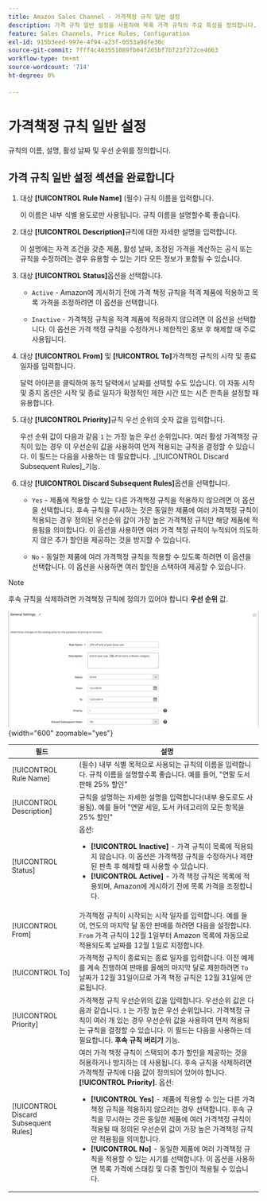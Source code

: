 ```yaml
---
title: Amazon Sales Channel - 가격책정 규칙 일반 설정
description: 가격 규칙 일반 설정을 사용하여 목록 가격 규칙의 주요 특성을 정의합니다.
feature: Sales Channels, Price Rules, Configuration
exl-id: 915b3eed-997e-4f94-a23f-0553a9dfe30c
source-git-commit: 7fff4c463551089fb64f2d5bf7bf23f272ce4663
workflow-type: tm+mt
source-wordcount: '714'
ht-degree: 0%

---
```


# 가격책정 규칙 일반 설정

규칙의 이름, 설명, 활성 날짜 및 우선 순위를 정의합니다.

## 가격 규칙 일반 설정 섹션을 완료합니다

1. 대상 **[!UICONTROL Rule Name]** (필수) 규칙 이름을 입력합니다.

   이 이름은 내부 식별 용도로만 사용됩니다. 규칙 이름을 설명할수록 좋습니다.

1. 대상 **[!UICONTROL Description]**&#x200B;규칙에 대한 자세한 설명을 입력합니다.

   이 설명에는 자격 조건을 갖춘 제품, 활성 날짜, 조정된 가격을 계산하는 공식 또는 규칙을 수정하려는 경우 유용할 수 있는 기타 모든 정보가 포함될 수 있습니다.

1. 대상 **[!UICONTROL Status]**&#x200B;옵션을 선택합니다.

   - `Active` - Amazon에 게시하기 전에 가격 책정 규칙을 적격 제품에 적용하고 목록 가격을 조정하려면 이 옵션을 선택합니다.

   - `Inactive` - 가격책정 규칙을 적격 제품에 적용하지 않으려면 이 옵션을 선택합니다. 이 옵션은 가격 책정 규칙을 수정하거나 제한적인 홍보 후 해제할 때 주로 사용됩니다.

1. 대상 **[!UICONTROL From]** 및 **[!UICONTROL To]**&#x200B;가격책정 규칙의 시작 및 종료 일자를 입력합니다.

   달력 아이콘을 클릭하여 동적 달력에서 날짜를 선택할 수도 있습니다. 이 자동 시작 및 중지 옵션은 시작 및 종료 일자가 확정적인 제한 시간 또는 시즌 판촉을 설정할 때 유용합니다.

1. 대상 **[!UICONTROL Priority]**&#x200B;규칙 우선 순위의 숫자 값을 입력합니다.

   우선 순위 값이 다음과 같음 `1` 는 가장 높은 우선 순위입니다. 여러 활성 가격책정 규칙이 있는 경우 이 우선순위 값을 사용하여 먼저 적용되는 규칙을 결정할 수 있습니다. 이 필드는 다음을 사용하는 데 필요합니다. _[!UICONTROL Discard Subsequent Rules]_기능.

1. 대상 **[!UICONTROL Discard Subsequent Rules]**&#x200B;옵션을 선택합니다.

   - `Yes` - 제품에 적용할 수 있는 다른 가격책정 규칙을 적용하지 않으려면 이 옵션을 선택합니다. 후속 규칙을 무시하는 것은 동일한 제품에 여러 가격책정 규칙이 적용되는 경우 정의된 우선순위 값이 가장 높은 가격책정 규칙만 해당 제품에 적용됨을 의미합니다. 이 옵션을 사용하면 여러 가격 책정 규칙이 누적되어 의도하지 않은 추가 할인을 제공하는 것을 방지할 수 있습니다.

   - `No` - 동일한 제품에 여러 가격책정 규칙을 적용할 수 있도록 하려면 이 옵션을 선택합니다. 이 옵션을 사용하면 여러 할인을 스택하여 제공할 수 있습니다.

>[!NOTE]
>
>후속 규칙을 삭제하려면 가격책정 규칙에 정의가 있어야 합니다 **우선 순위** 값.

![가격책정 규칙 일반 설정](assets/amazon-pricing-rule-general.png){width="600" zoomable="yes"}

| 필드 | 설명 |
|---------------------------------------|---------------------------------------------------------------------------------------------------------------------------------------------------------------------------------------------------------------------------------------------------------------------------------------------------------------------------------------------------------------------------------------------------------------------------------------------------------------------------------------------------------------------------------------------------------------------------------------------------------------------------------------------------------------------------------------------------------------------------------------------|
| [!UICONTROL Rule Name] | (필수) 내부 식별 목적으로 사용되는 규칙의 이름을 입력합니다. 규칙 이름을 설명할수록 좋습니다. 예를 들어, &quot;연말 도서 판매 25% 할인&quot; |
| [!UICONTROL Description] | 규칙을 설명하는 자세한 설명을 입력합니다(내부 용도로도 사용됨). 예를 들어 &quot;연말 세일, 도서 카테고리의 모든 항목을 25% 할인&quot; |
| [!UICONTROL Status] | 옵션:<ul><li>**[!UICONTROL Inactive]** - 가격 규칙이 목록에 적용되지 않습니다. 이 옵션은 가격책정 규칙을 수정하거나 제한된 판촉 후 해제할 때 사용할 수 있습니다.</li><li>**[!UICONTROL Active]** - 가격 책정 규칙은 목록에 적용되며, Amazon에 게시하기 전에 목록 가격을 조정합니다.</li></ul> |
| [!UICONTROL From] | 가격책정 규칙이 시작되는 시작 일자를 입력합니다. 예를 들어, 연도의 마지막 달 동안 판매를 하려면 다음을 설정합니다. `From` 가격 규칙이 12월 1일부터 Amazon 목록에 자동으로 적용되도록 날짜를 12월 1일로 지정합니다. |
| [!UICONTROL To] | 가격책정 규칙이 종료되는 종료 일자를 입력합니다. 이전 예제를 계속 진행하여 판매를 올해의 마지막 달로 제한하려면 `To` 날짜가 12월 31일이므로 가격 책정 규칙은 12월 31일에 만료됩니다. |
| [!UICONTROL Priority] | 가격책정 규칙 우선순위의 값을 입력합니다. 우선순위 값은 다음과 같습니다. `1` 는 가장 높은 우선 순위입니다. 가격책정 규칙이 여러 개 있는 경우 우선순위 값을 사용하여 먼저 적용되는 규칙을 결정할 수 있습니다. 이 필드는 다음을 사용하는 데 필요합니다. **후속 규칙 버리기** 기능. |
| [!UICONTROL Discard Subsequent Rules] | 여러 가격 책정 규칙이 스택되어 추가 할인을 제공하는 것을 허용하거나 방지하는 데 사용됩니다. 후속 규칙을 삭제하려면 가격책정 규칙에 다음 값이 정의되어 있어야 합니다. **[!UICONTROL Priority]**. 옵션:<ul><li>**[!UICONTROL Yes]** - 제품에 적용할 수 있는 다른 가격책정 규칙을 적용하지 않으려는 경우 선택합니다. 후속 규칙을 무시하는 것은 동일한 제품에 여러 가격책정 규칙이 적용될 때 정의된 우선순위 값이 가장 높은 가격책정 규칙만 적용됨을 의미합니다.</li><li>**[!UICONTROL No]** - 동일한 제품에 여러 가격책정 규칙을 적용할 수 있는 시기를 선택합니다. 이 옵션을 사용하면 목록 가격에 스태킹 및 다중 할인이 적용될 수 있습니다.</li></ul> |
